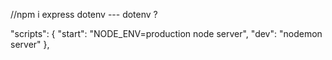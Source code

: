//npm i express dotenv --- dotenv ?

"scripts": {
    "start": "NODE_ENV=production node server",
    "dev": "nodemon server"
  },
